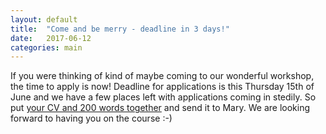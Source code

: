 ```yaml
---
layout: default
title:  "Come and be merry - deadline in 3 days!"
date:   2017-06-12
categories: main
---
```


If you were thinking of kind of maybe coming to our wonderful workshop, the time to apply is now! Deadline for applications is this Thursday 15th of June and we have a few places left with applications coming in stedily. So put [your CV and 200 words together](/application.md) and send it to Mary. We are looking forward to having you on the course :-)